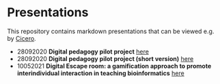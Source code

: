 # Presentations

This repository contains markdown presentations that can be viewed e.g. by [Cicero](https://cicero.xyz/).

- 28092020 **Digital pedagogy pilot project** [here](https://cicero.xyz/v3/remark/0.14.0/github.com/eafyounian/presentations/master/28092020_digipilot.md/#1)
- 28092020 **Digital pedagogy pilot project (short version)** [here](https://cicero.xyz/v3/remark/0.14.0/github.com/eafyounian/presentations/master/28092020_digipilot_short.md/#1)
- 10052021 **Digital Escape room: a gamification approach to promote interindividual interaction in teaching bioinformatics**  [here](https://cicero.xyz/v3/remark/0.14.0/github.com/eafyounian/presentations/master/10052021_Digital_escape_room.md)
